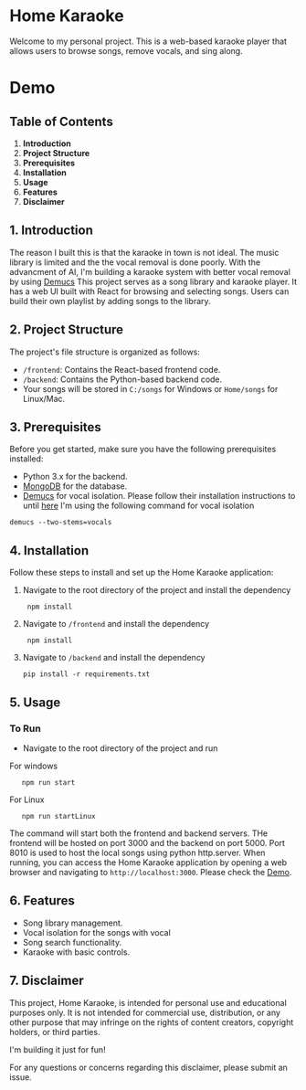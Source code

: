 # Home Karaoke
Welcome to my personal project. This is a web-based karaoke player that allows users to browse songs, remove vocals, and sing along.
# Demo

## Table of Contents

1. **Introduction**
2. **Project Structure**
3. **Prerequisites**
4. **Installation**
5. **Usage**
6. **Features**
7. **Disclaimer**

## 1. Introduction

The reason I built this is that the karaoke in town is not ideal. The music library is limited and the the vocal removal is done poorly. With the advancment of AI, I'm building a karaoke system with better vocal removal by using  [Demucs](https://github.com/facebookresearch/demucs)
This project serves as a song library and karaoke player. It has a web UI built with React for browsing and selecting songs. Users can build their own playlist by adding songs to the library.

## 2. Project Structure

The project's file structure is organized as follows:

- `/frontend`: Contains the React-based frontend code.
- `/backend`: Contains the Python-based backend code.
- Your songs will be stored in `C:/songs` for Windows or `Home/songs` for Linux/Mac.

## 3. Prerequisites

Before you get started, make sure you have the following prerequisites installed:
- Python 3.x for the backend.
- [MongoDB](https://www.mongodb.com/docs/manual/administration/install-community/) for the database.
- [Demucs](https://github.com/facebookresearch/demucs) for vocal isolation. Please follow their installation instructions to until [here](https://github.com/facebookresearch/demucs#for-musicians)
I'm using the following command for vocal isolation
```
demucs --two-stems=vocals
```

## 4. Installation

Follow these steps to install and set up the Home Karaoke application:

1. Navigate to the root directory of the project and install the dependency

   ```
    npm install
   ```
2. Navigate to `/frontend` and install the dependency
   ```
    npm install
   ```
3. Navigate to `/backend` and install the dependency
   ```
   pip install -r requirements.txt
   ```

## 5. Usage

### To Run
- Navigate to the root directory of the project and run

For windows
```
   npm run start
```

For Linux
```
   npm run startLinux
```
The command will start both the frontend and backend servers. THe frontend will be hosted on port 3000 and the backend on port 5000. Port 8010 is used to host the local songs using python http.server.
 When running, you can access the Home Karaoke application by opening a web browser and navigating to `http://localhost:3000`. Please check the [Demo](https://github.com/Misachu10032/Demo).


## 6. Features

- Song library management.
- Vocal isolation for the songs with vocal
- Song search functionality.
- Karaoke with basic controls.

## 7. Disclaimer

This project, Home Karaoke, is intended for personal use and educational purposes only. It is not intended for commercial use, distribution, or any other purpose that may infringe on the rights of content creators, copyright holders, or third parties.

I'm building it just for fun!

For any questions or concerns regarding this disclaimer, please submit an issue.